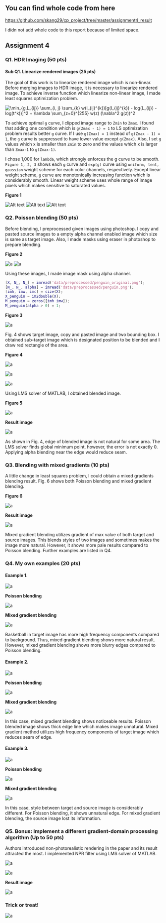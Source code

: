 ## You can find whole code from here

https://github.com/skang29/cp_project/tree/master/assignment4_result

I didn not add whole code to this report because of limited space.


## Assignment 4
### Q1. HDR Imaging (50 pts)
#### Sub Q1. Linearize rendered images (25 pts)

  The goal of this work is to linearize rendered image which is non-linear. Before merging images to HDR image, it is necessary to linearize rendered image. To achieve inverse function which linearize non-linear image, I made least squares optimization problem.

<img src="https://latex.codecogs.com/gif.latex?\min_{g,L_{ij}}&space;\sum_{i,&space;j}&space;\sum_{k}&space;w(I_{ij}^{k})[g(I_{ij}^{k})&space;-&space;log(L_{ij})&space;-&space;log(t^k))]^2&space;&plus;&space;\lambda&space;\sum_{z=0}^{255}&space;w(z)&space;(\nabla^2&space;g(z))^2" title="\min_{g,L_{ij}} \sum_{i, j} \sum_{k} w(I_{ij}^{k})[g(I_{ij}^{k}) - log(L_{ij}) - log(t^k))]^2 + \lambda \sum_{z=0}^{255} w(z) (\nabla^2 g(z))^2" />

  To achieve optimal `g` curve, I clipped image range to `Zmin` to `Zmax`. I found that adding one condition which is `g(Zmax - 1) = 1` to LS optimization problem results better `g` curve. If I use `g(Zmax) = 1` instead of  `g(Zmax - 1) = 1`, the `g` curve is suppressed to have lower value except `g(Zmax)`. Also, I set `g` values which x is smaller than `Zmin` to zero and the values which x is larger than `Zmax-1` to `g(Zmax-1)`. 

  I chose 1,000 for `lambda`, which strongly enforces the g curve to be smooth. `Figure 1, 2, 3` shows each `g` curve and `exp(g)` curve using `uniform, tent, gaussian` weight scheme for each color channels, respectively. Except linear weight scheme, `g` curve are monotonically increasing function which is considerably smooth. Linear weight scheme uses whole range of image pixels which makes sensitive to saturated values.

**Figure 1**

![Alt text](/assignment4_result/results/Q1_Linearization/uniform.png)
![Alt text](/assignment4_result/results/Q1_Linearization/tent.png)
![Alt text](/assignment4_result/results/Q1_Linearization/gaussian.png)

### Q2. Poisson blending (50 pts)

Before blending, I preprocessed given images using photoshop. I copy and pasted source images to a empty alpha channel enabled image which size is same as target image. Also, I made masks using eraser in photoshop to prepare blending.


**Figure 2**

![a](/assignment3_result/data/preprocessed/chick_original.png)
![a](/assignment3_result/data/preprocessed/chick.png)


Using these images, I made image mask using alpha channel.
```matlab
[X, N_, N_] = imread('data/preprocessed/penguin_original.png');
[N_, N_, alpha] = imread('data/preprocessed/penguin.png');
[imh, imw, imc] = size(X);
X_penguin = im2double(X);
M_penguin = zeros([imh imw]);
M_penguin(alpha > 0) = 1;
```

**Figure 3**

![a](/assignment3_result/results/Q2/figure/figure1.png)


Fig. 4 shows target image, copy and pasted image and two bounding box. I obtained sub-target image which is designated position to be blended and I draw red rectangle of the area.


**Figure 4**

![a](/assignment3_result/results/Q2/figure/figure2.png)

![a](/assignment3_result/results/Q2/figure/figure3.png)

![a](/assignment3_result/results/Q2/figure/figure4.png)


Using LMS solver of MATLAB, I obtained blended image.


**Figure 5**

![a](/assignment3_result/results/Q2/figure/figure5.png)


**Result image**

![a](/assignment3_result/results/Q2/Q2_blended_image.png)


As shown in Fig. 4, edge of blended image is not natural for some area. The LMS solver finds global minimum point, however, the error is not exactly 0. Applying alpha blending near the edge would reduce seam.


### Q3. Blending with mixed gradients (10 pts)

A little change in least squares problem, I could obtain a mixed gradients blending result. Fig. 6 shows both Poisson blending and mixed gradient blending.


**Figure 6**

![a](/assignment3_result/results/Q3/figure/figure1.png)


**Result image**

![a](/assignment3_result/results/Q3/Q3_mixed_gradient_blended_image.png)


Mixed gradient blending utilizes gradient of max value of both target and source images. This blends styles of two images and sometimes makes the image more natural. However, it shows more pale results compared to Poisson blending. Further examples are listed in Q4.



### Q4. My own examples (20 pts)

#### Example 1. ####

![a](/assignment3_result/results/Q4/1/figure1.png)


**Poisson blending**

![a](/assignment3_result/results/Q4/1/1_poisson.png)


**Mixed gradient blending**

![a](/assignment3_result/results/Q4/1/1_mixed_gradient.png)


Basketball in target image has more high frequency components compared to background. Thus, mixed gradient blending shows more natural result. However, mixed gradient blending shows more blurry edges compared to Poisson blending.


#### Example 2. ####

![a](/assignment3_result/results/Q4/3/figure3.png)


**Poisson blending**

![a](/assignment3_result/results/Q4/3/3_poisson.png)


**Mixed gradient blending**

![a](/assignment3_result/results/Q4/3/3_mixed_gradient.png)


In this case, mixed gradient blending shows noticeable results. Poisson blended image shows thick edge line which makes image unnatural. Mixed gradient method utilizes high frequency components of target image which reduces seam of edge.


#### Example 3. ####

![a](/assignment3_result/results/Q4/2/figure2.png)


**Poisson blending**

![a](/assignment3_result/results/Q4/2/2_poisson.png)


**Mixed gradient blending**

![a](/assignment3_result/results/Q4/2/2_mixed_gradient.png)


In this case, style between target and source image is considerably different. For Poisson blending, it shows unnatural edge. For mixed gradient blending, the source image lost its information.




### Q5. Bonus: Implement a different gradient-domain processing algorithm (Up to 50 pts)

Authors introduced non-photorealistic rendering in the paper and its result attracted the most. I implemented NPR filter using LMS solver of MATLAB.

![a](/assignment3_result/results/Q5/paper_figure.png)

![a](/assignment3_result/results/Q5/paper_equations.png)



**Result image**

![a](/assignment3_result/results/Q5/result.png)


### Trick or treat!

![a](/assignment3_result/results/Q5/failure_case.png)
